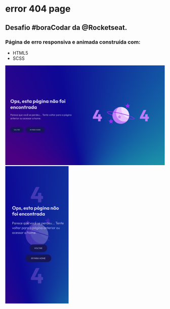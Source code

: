 # error 404 page

## Desafio #boraCodar da @Rocketseat.

### Página de erro responsiva e animada construída com:
* HTML5
* SCSS

<img src="./screen/desktop.png" width="690">
<img src="./screen/mobile.png" width="200">

